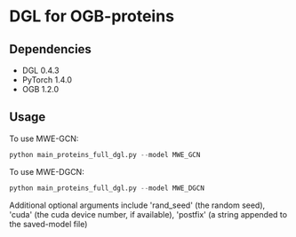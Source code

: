 # DGL for OGB-proteins

## Dependencies
- DGL 0.4.3
- PyTorch 1.4.0
- OGB 1.2.0

## Usage

To use MWE-GCN:
```python
python main_proteins_full_dgl.py --model MWE_GCN
```

To use MWE-DGCN:
```python
python main_proteins_full_dgl.py --model MWE_DGCN
```

Additional optional arguments include 'rand_seed' (the random seed), 'cuda' (the cuda device number, if available), 'postfix' (a string appended to the saved-model file)

